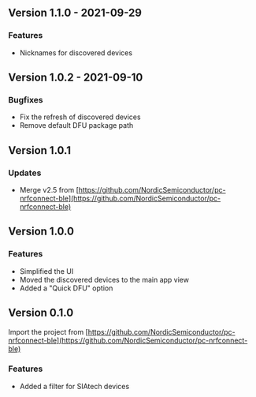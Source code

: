 ## Version 1.1.0 - 2021-09-29
### Features
- Nicknames for discovered devices

## Version 1.0.2 - 2021-09-10
### Bugfixes
- Fix the refresh of discovered devices
- Remove default DFU package path

## Version 1.0.1
### Updates
- Merge v2.5 from [https://github.com/NordicSemiconductor/pc-nrfconnect-ble](https://github.com/NordicSemiconductor/pc-nrfconnect-ble)

## Version 1.0.0
### Features
- Simplified the UI
- Moved the discovered devices to the main app view
- Added a "Quick DFU" option

## Version 0.1.0
Import the project from [https://github.com/NordicSemiconductor/pc-nrfconnect-ble](https://github.com/NordicSemiconductor/pc-nrfconnect-ble)
### Features
- Added a filter for SIAtech devices
